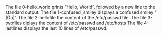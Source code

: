 The file 0-hello_world prints “Hello, World”, followed by a new line to the standard output.
The file 1-confused_smiley displays a confused smiley "\(Ôo\)\'.
The file 2-hellofile the content of the /etc/passwd file.
The file 3-twofiles diplays the content of /etc/passwd and /etc/hosts
The file 4-lastlines displays the last 10 lines of /etc/passwd.
